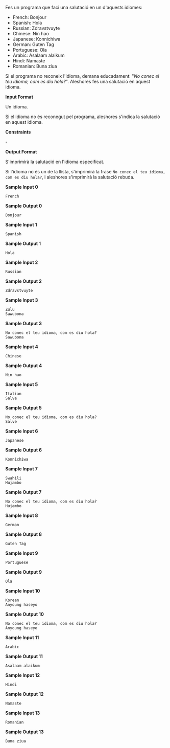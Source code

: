 Fes un programa que faci una salutació en un d'aquests idiomes:

  - French: Bonjour
  - Spanish: Hola
  - Russian: Zdravstvuyte
  - Chinese: Nin hao
  - Japanese: Konnichiwa
  - German: Guten Tag
  - Portuguese: Ola
  - Arabic: Asalaam alaikum
  - Hindi: Namaste
  - Romanian: Buna ziua

Si el programa no reconeix l'idioma, demana educadament: "*No conec el
teu idioma, com es diu hola?*". Aleshores fes una salutació en aquest
idioma.

**Input Format**

Un idioma.

Si el idioma no és reconegut pel programa, aleshores s'indica la
salutació en aquest idioma.

**Constraints**

\-

**Output Format**

S'imprimirà la salutació en l'idioma especificat.

Si l'idioma no és un de la llista, s'imprimirà la frase `No conec el teu
idioma, com es diu hola?`, i aleshores s'imprimirà la salutació rebuda.

**Sample Input 0**

    French

**Sample Output 0**

    Bonjour

**Sample Input 1**

    Spanish

**Sample Output 1**

    Hola

**Sample Input 2**

    Russian

**Sample Output 2**

    Zdravstvuyte

**Sample Input 3**

    Zulu
    Sawubona

**Sample Output 3**

    No conec el teu idioma, com es diu hola?
    Sawubona

**Sample Input 4**

    Chinese

**Sample Output 4**

    Nin hao

**Sample Input 5**

    Italian
    Salve

**Sample Output 5**

    No conec el teu idioma, com es diu hola?
    Salve

**Sample Input 6**

    Japanese

**Sample Output 6**

    Konnichiwa

**Sample Input 7**

    Swahili
    Hujambo

**Sample Output 7**

    No conec el teu idioma, com es diu hola?
    Hujambo

**Sample Input 8**

    German

**Sample Output 8**

    Guten Tag

**Sample Input 9**

    Portuguese

**Sample Output 9**

    Ola

**Sample Input 10**

    Korean
    Anyoung haseyo

**Sample Output 10**

    No conec el teu idioma, com es diu hola?
    Anyoung haseyo

**Sample Input 11**

    Arabic

**Sample Output 11**

    Asalaam alaikum

**Sample Input 12**

    Hindi

**Sample Output 12**

    Namaste

**Sample Input 13**

    Romanian

**Sample Output 13**

    Buna ziua
